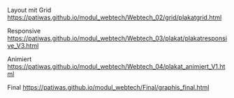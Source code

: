 Layout mit Grid
https://patiwas.github.io/modul_webtech/Webtech_02/grid/plakatgrid.html

Responsive
https://patiwas.github.io/modul_webtech/Webtech_03/plakat/plakatresponsive_V3.html

Animiert
https://patiwas.github.io/modul_webtech/Webtech_04/plakat_animiert_V1.html

Final
https://patiwas.github.io/modul_webtech/Final/graphis_final.html

